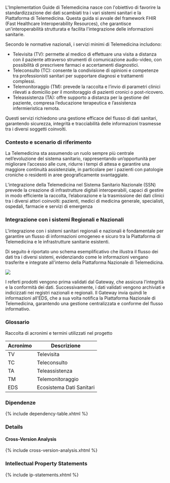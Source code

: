 L'Implementation Guide di Telemedicina nasce con l'obiettivo di favorire la standardizzazione dei dati scambiati tra i vari sistemi sanitari e la Piattaforma di Telemedicina. Questa guida si avvale del framework FHIR (Fast Healthcare Interoperability Resources), che garantisce un'interoperabilità strutturata e facilita l'integrazione delle informazioni sanitarie. 

Secondo le normative nazionali, i servizi minimi di Telemedicina includono: 
- Televisita (TV): permette al medico di effettuare una visita a distanza con il paziente attraverso strumenti di comunicazione audio-video, con possibilità di prescrivere farmaci e accertamenti diagnostici. 
- Teleconsulto (TC): consente la condivisione di opinioni e competenze tra professionisti sanitari per supportare diagnosi e trattamenti complessi. 
- Telemonitoraggio (TM): prevede la raccolta e l’invio di parametri clinici rilevati a domicilio per il monitoraggio di pazienti cronici o post-ricovero. 
- Teleassistenza (TA): offre supporto a distanza per la gestione del paziente, compresa l’educazione terapeutica e l’assistenza infermieristica remota. 

Questi servizi richiedono una gestione efficace del flusso di dati sanitari, garantendo sicurezza, integrità e tracciabilità delle informazioni trasmesse tra i diversi soggetti coinvolti. 

### Contesto e scenario di riferimento
La Telemedicina sta assumendo un ruolo sempre più centrale nell’evoluzione del sistema sanitario, rappresentando un’opportunità per migliorare l’accesso alle cure, ridurre i tempi di attesa e garantire una maggiore continuità assistenziale, in particolare per i pazienti con patologie croniche o residenti in aree geograficamente svantaggiate.

L’integrazione della Telemedicina nel Sistema Sanitario Nazionale (SSN) prevede la creazione di infrastrutture digitali interoperabili, capaci di gestire in modo efficiente la raccolta, l’elaborazione e la trasmissione dei dati clinici tra i diversi attori coinvolti: pazienti, medici di medicina generale, specialisti, ospedali, farmacie e servizi di emergenza

### Integrazione con i sistemi Regionali e Nazionali
L'integrazione con i sistemi sanitari regionali e nazionali è fondamentale per garantire un flusso di informazioni omogeneo e sicuro tra la Piattaforma di Telemedicina e le infrastrutture sanitarie esistenti.

Di seguito è riportato uno schema esemplificativo che illustra il flusso dei dati tra i diversi sistemi, evidenziando come le informazioni vengano trasferite e integrate all'interno della Piattaforma Nazionale di Telemedicina.

![](Flusso_Dati_PNT_IRT_v6.png)

I referti prodotti vengono prima validati dal Gateway, che assicura l'integrità e la conformità dei dati. Successivamente, i dati validati vengono archiviati e indicizzati nei registri nazionali e regionali. Il Gateway invia quindi le informazioni all'EDS, che a sua volta notifica la Piattaforma Nazionale di Telemedicina, garantendo una gestione centralizzata e conforme del flusso informativo.

### Glossario
Raccolta di acronimi e termini utilizzati nel progetto

<table class="table">
  <thead>
    <tr>
      <th>Acronimo</th>
      <th>Descrizione</th>
    </tr>
  </thead>
  <tbody>
    <tr>
      <td>TV</td>
      <td>Televisita</td>
    </tr>
    <tr>
      <td>TC</td>
      <td>Teleconsulto</td>
    </tr>
    <tr>
      <td>TA</td>
      <td>Teleassistenza</td>
    </tr>
    <tr>
      <td>TM</td>
      <td>Telemonitoraggio</td>
    </tr>
    <tr>
      <td>EDS</td>
      <td>Ecosistema Dati Sanitari</td>
    </tr>    
  </tbody>
</table>

### Dipendenze
{% include dependency-table.xhtml %}

### Details
#### Cross-Version Analysis
{% include cross-version-analysis.xhtml %}

### Intellectual Property Statements
{% include ip-statements.xhtml %}